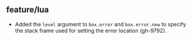 ## feature/lua

* Added the `level` argument to `box.error` and `box.error.new` to specify
  the stack frame used for setting the error location (gh-9792).
